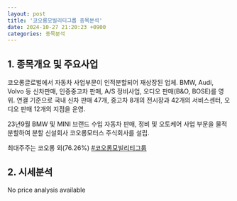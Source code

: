 ```yaml
---
layout: post
title: '코오롱모빌리티그룹 종목분석'
date: 2024-10-27 21:20:23 +0900
categories: 종목분석
---
```


## 1. 종목개요 및 주요사업

코오롱글로벌에서 자동차 사업부문이 인적분할되어 재상장된 업체. BMW, Audi, Volvo 등 신차판매, 인증중고차 판매, A/S 정비사업, 오디오 판매(B&O, BOSE)를 영위. 연결 기준으로 국내 신차 판매 47개, 중고차 8개의 전시장과 42개의 서비스센터, 오디오 판매 12개의 지점을 운영.

23년9월 BMW 및 MINI 브랜드 수입 자동차 판매, 정비 및 오토케어 사업 부문을 물적분할하여 분할 신설회사 코오롱모터스 주식회사를 설립.

최대주주는 코오롱 외(76.26%)
[#코오롱모빌리티그룹](#)

## 2. 시세분석

No price analysis available

